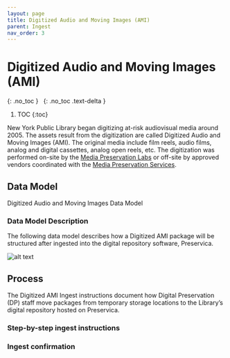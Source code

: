 ```yaml
---
layout: page
title: Digitized Audio and Moving Images (AMI)
parent: Ingest
nav_order: 3
---
```


# Digitized Audio and Moving Images (AMI)

{: .no_toc }
&nbsp;
{: .no_toc .text-delta }

1. TOC
{:toc}

New York Public Library began digitizing at-risk audiovisual media around 2005. The assets result from
the digitization are called Digitized Audio and Moving Images (AMI). The original media include film reels,
audio films, analog and digital cassettes, analog open reels, etc. The digitization was performed on-site
by the [Media Preservation Labs](https://nypl.github.io/ami-preservation/pages/amiLabs/ami-labs.html) or
off-site by approved vendors coordinated with the [Media Preservation Services](https://nypl.github.io/ami-preservation/pages/mps/mps-about.html).

## Data Model

Digitized Audio and Moving Images Data Model

### Data Model Description

The following data model describes how a Digitized AMI package will be structured after ingested
into the digital repository software, Preservica.

![alt text]({{site.baseurl}}/assets/img/digitized_ami_data_model.svg "Diagram using the Unified Modeling Language showing the Data Model of
the Digitized Audio and Moving Images, including the data classification and its relationships, folder names, metadata fragments, security tags")


## Process

The Digitized AMI Ingest instructions document how Digital Preservation (DP) staff move
packages from temporary storage locations to the Library’s digital repository hosted on
Preservica.

### Step-by-step ingest instructions



### Ingest confirmation


